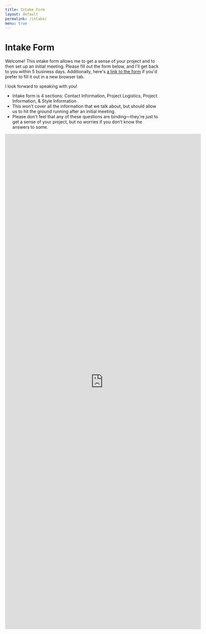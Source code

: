 ```yaml
---
title: Intake Form
layout: default
permalink: /intake/
menu: true
---
```


# Intake Form

Welcome! This intake form allows me to get a sense of your project and to then set up an initial meeting. Please fill out the form below, and I'll get back to you within 5 business days. Additionally, here's [a link to the form](https://docs.google.com/forms/d/e/1FAIpQLSfLLtKFtWCYmRposqM3gGEMUcbz1Im86qz7_OZ-_5C53XQ1dA/viewform?usp=sf_link) if you'd prefer to fill it out in a new browser tab.

I look forward to speaking with you!

- Intake form is 4 sections: Contact Information, Project Logistics, Project Information, & Style Information
- This won't cover all the information that we talk about, but should allow us to hit the ground running after an initial meeting.
- Please don't feel that any of these questions are binding&mdash;they're just to get a sense of your project, but no worries if you don't know the answers to some.

<iframe src="https://docs.google.com/forms/d/e/1FAIpQLSfLLtKFtWCYmRposqM3gGEMUcbz1Im86qz7_OZ-_5C53XQ1dA/viewform?embedded=true" width="640" height="1615" frameborder="0" marginheight="0" marginwidth="0">Loading...</iframe>


